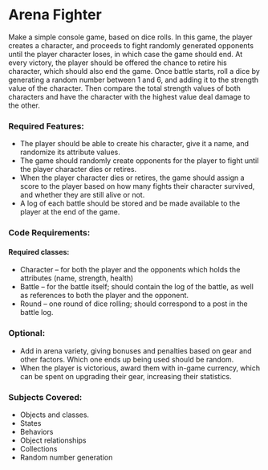 # Arena Fighter

Make a simple console game, based on dice rolls. 
In this game, the player creates a character, and proceeds to fight randomly generated opponents until the player character loses, in which case the game should end. At every victory, the player should be offered the chance to retire his character, which should also end the game. Once battle starts, roll a dice by generating a random number between 1 and 6, and adding it to the strength value of the character. Then compare the total strength values of both characters and have the character with the highest value deal damage to the other.

### Required Features:
* The player should be able to create his character, give it a name, and randomize its attribute values. 
* The game should randomly create opponents for the player to fight until the player character dies or retires. 
* When the player character dies or retires, the game should assign a score to the player based on how many fights their character survived, and whether they are still alive or not. 
* A log of each battle should be stored and be made available to the player at the end of the game.

### Code Requirements: 
#### Required classes: 
* Character – for both the player and the opponents which holds the  attributes (name, strength, health)
* Battle – for the battle itself; should contain the log of the battle, as well as references to both the player and the opponent. 
* Round – one round of dice rolling; should correspond to a post in the battle log.

### Optional: 
* Add in arena variety, giving bonuses and penalties based on gear and other factors. Which one ends up being used should be random. 
* When the player is victorious, award them with in-game currency, which can be spent on upgrading their gear, increasing their statistics. 

### Subjects Covered: 
* Objects and classes. 
* States 
* Behaviors 
* Object relationships 
* Collections 
* Random number generation
